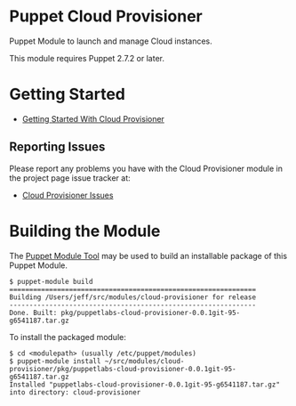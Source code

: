 Puppet Cloud Provisioner
========================

Puppet Module to launch and manage Cloud instances.

This module requires Puppet 2.7.2 or later.

Getting Started
===============

 * [Getting Started With Cloud Provisioner](http://docs.puppetlabs.com/pe/latest/cloudprovisioner_overview.html)

Reporting Issues
----------------

Please report any problems you have with the Cloud Provisioner module in the project page issue tracker at:

 * [Cloud Provisioner Issues](http://projects.puppetlabs.com/projects/cloud-pack/issues)

Building the Module
===================

The [Puppet Module Tool](https://github.com/puppetlabs/puppet-module-tool) may
be used to build an installable package of this Puppet Module.

    $ puppet-module build
    ==============================================================
    Building /Users/jeff/src/modules/cloud-provisioner for release
    --------------------------------------------------------------
    Done. Built: pkg/puppetlabs-cloud-provisioner-0.0.1git-95-g6541187.tar.gz

To install the packaged module:

    $ cd <modulepath> (usually /etc/puppet/modules)
    $ puppet-module install ~/src/modules/cloud-provisioner/pkg/puppetlabs-cloud-provisioner-0.0.1git-95-g6541187.tar.gz
    Installed "puppetlabs-cloud-provisioner-0.0.1git-95-g6541187.tar.gz" into directory: cloud-provisioner

